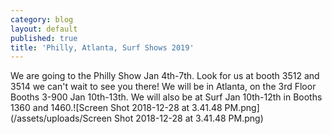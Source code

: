 ```yaml
---
category: blog
layout: default
published: true
title: 'Philly, Atlanta, Surf Shows 2019'
---
```

We are going to the Philly Show Jan 4th-7th. Look for us at booth 3512 and 3514 we can't wait to see you there! We will be in Atlanta, on the 3rd Floor Booths 3-900 Jan 10th-13th. We will also be at Surf Jan 10th-12th in Booths 1360 and 1460.![Screen Shot 2018-12-28 at 3.41.48 PM.png](/assets/uploads/Screen Shot 2018-12-28 at 3.41.48 PM.png)
